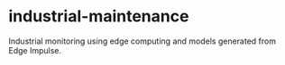 # industrial-maintenance
Industrial monitoring using edge computing and models generated from Edge Impulse.
